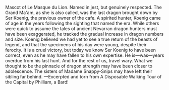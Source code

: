 Mascot of Le Masque du Lion. Named in jest, but genuinely respected. The Grand Ma'am, as she is also called, was the last dragon brought down by Ser Koenig, the previous owner of the cafe. A spirited hunter, Koenig came of age in the years following the sighting that named the era. While others were quick to assume the tales of ancient Nevarran dragon hunters must have been exaggerated, he tracked the gradual increase in dragon numbers and size. Koenig believed we had yet to see a true return of the beasts of legend, and that the specimens of his day were young, despite their ferocity.
It is a cruel victory, but today we know Ser Koenig to have been correct, even as he may have fallen to his own expertise. He is—was—years overdue from his last hunt. And for the rest of us, travel wary. What we thought to be the pinnacle of dragon strength may have been closer to adolescence. The sisters of Madame Snappy-Snips may have left their sibling far behind.
—Excerpted and torn from A Disposable Walking Tour of the Capital by Philliam, a Bard!
